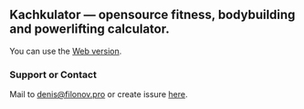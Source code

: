 ## Kachkulator — opensource fitness, bodybuilding and powerlifting calculator.

You can use the [Web version](https://kachculator.ru).


### Support or Contact

Mail to [denis@filonov.pro](mailto://denis@filonov.pro)
or create issure [here](https://github.com/filonov/kachculator/issues).
